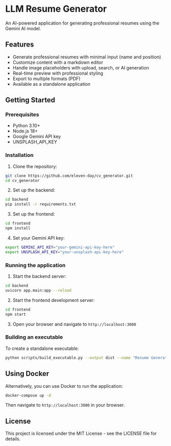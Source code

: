 # LLM Resume Generator

An AI-powered application for generating professional resumes using the Gemini AI model.

## Features

- Generate professional resumes with minimal input (name and position)
- Customize content with a markdown editor
- Handle image placeholders with upload, search, or AI generation
- Real-time preview with professional styling
- Export to multiple formats (PDF)
- Available as a standalone application

## Getting Started

### Prerequisites

- Python 3.10+
- Node.js 18+
- Google Gemini API key
- UNSPLASH_API_KEY

### Installation

1. Clone the repository:
```bash
git clone https://github.com/eleven-day/cv_generator.git
cd cv_generator
```

2. Set up the backend:
```bash
cd backend
pip install -r requirements.txt
```

3. Set up the frontend:
```bash
cd frontend
npm install
```

4. Set your Gemini API key:
```bash
export GEMINI_API_KEY="your-gemini-api-key-here"
export UNSPLASH_API_KEY="your-unsplash-api-key-here"
```

### Running the application

1. Start the backend server:
```bash
cd backend
uvicorn app.main:app --reload
```

2. Start the frontend development server:
```bash
cd frontend
npm start
```

3. Open your browser and navigate to `http://localhost:3000`

### Building an executable

To create a standalone executable:
```bash
python scripts/build_executable.py --output dist --name "Resume Generator"
```

## Using Docker

Alternatively, you can use Docker to run the application:
```bash
docker-compose up -d
```

Then navigate to `http://localhost:3000` in your browser.

## License

This project is licensed under the MIT License - see the LICENSE file for details.
